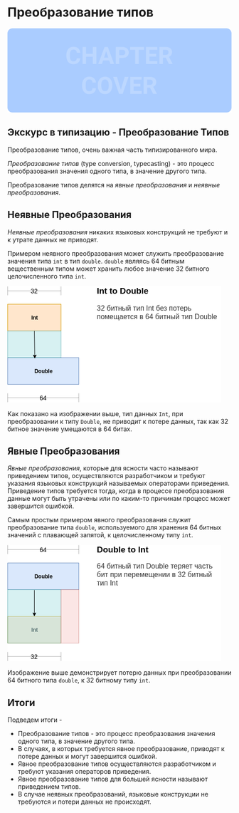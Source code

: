 # Преобразование типов
![Chapter Cover](./images/chapter-cover.png)
## Экскурс в типизацию - Преобразование Типов


Преобразование типов, очень важная часть типизированного мира.


*Преобразование типов* (type conversion, typecasting) - это процесс преобразования значения одного типа, в значение другого типа.

Преобразование типов делятся на *явные преобразования* и *неявные преобразования*.


## Неявные Преобразования


*Неявные преобразования* никаких языковых конструкций не требуют и к утрате данных не приводят.

Примером неявного преобразования может служить преобразование значения типа `int` в тип `double`. `double` являясь 64 битным вещественным типом может хранить любое значение 32 битного целочисленного типа `int`.

![](./images/type-conversion-int-to-double.png)

Как показано на изображении выше, тип данных `Int`, при преобразовании к типу `Double`, не приводит к потере данных, так как 32 битное значение умещаются в 64 битах.


## Явные Преобразования


*Явные преобразования*, которые для ясности часто называют приведением типов, осуществляются разработчиком и требуют указания языковых конструкций называемых операторами приведения. Приведение типов требуется тогда, когда в процессе преобразования данные могут быть утрачены или по каким-то причинам процесс может завершится ошибкой.

Самым простым примером явного преобразования служит преобразование типа `double`, используемого для хранения 64 битных значений с плавающей запятой, к целочисленному типу `int`.

![](./images/type-conversion-double-to-int.png)

Изображение выше демонстрирует потерю данных при преобразовании 64 битного типа `double`, к 32 битному типу `int`.


## Итоги


Подведем итоги -


- Преобразование типов - это процесс преобразования значения одного типа, в значение другого типа.
- В случаях, в которых требуется явное преобразование, приводят к потере данных и могут завершится ошибкой. 
- Явное преобразование типов осуществляются разработчиком и требуют указания операторов приведения.
- Явное преобразование типов для большей ясности называют приведением типов.
- В случае неявных преобразований, языковые конструкции не требуются и потери данных не происходят.
